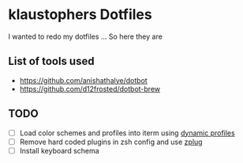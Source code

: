 # klaustophers Dotfiles

I wanted to redo my dotfiles ... So here they are

## List of tools used
- https://github.com/anishathalye/dotbot
- https://github.com/d12frosted/dotbot-brew

## TODO
- [ ] Load color schemes and profiles into iterm using [dynamic profiles](https://iterm2.com/documentation-dynamic-profiles.html)
- [ ] Remove hard coded plugins in zsh config and use [zplug](https://github.com/zplug/zplug)
- [ ] Install keyboard schema
